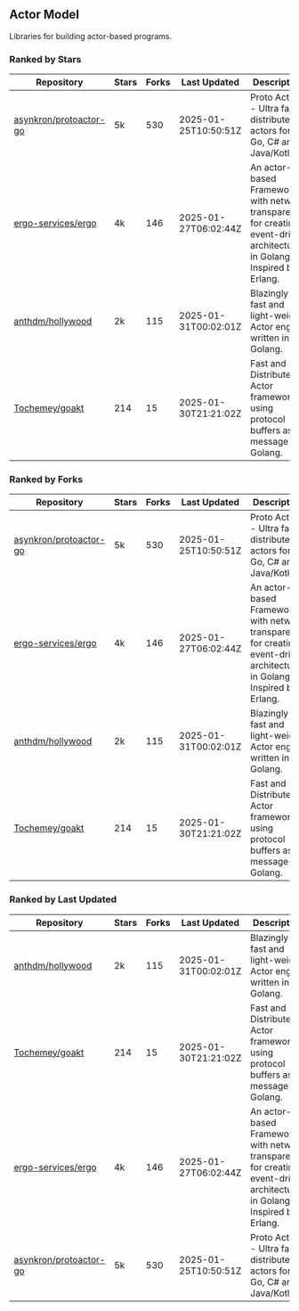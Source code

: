 ## Actor Model

Libraries for building actor-based programs.

### Ranked by Stars

| Repository | Stars | Forks | Last Updated | Description | 
|------------|-------|-------|--------------|-------------|
| [asynkron/protoactor-go](https://github.com/asynkron/protoactor-go) | 5k | 530 | 2025-01-25T10:50:51Z |  Proto Actor - Ultra fast distributed actors for Go, C# and Java/Kotlin. |
| [ergo-services/ergo](https://github.com/ergo-services/ergo) | 4k | 146 | 2025-01-27T06:02:44Z |  An actor-based Framework with network transparency for creating event-driven architecture in Golang. Inspired by Erlang. |
| [anthdm/hollywood](https://github.com/anthdm/hollywood) | 2k | 115 | 2025-01-31T00:02:01Z |  Blazingly fast and light-weight Actor engine written in Golang. |
| [Tochemey/goakt](https://github.com/Tochemey/goakt) | 214 | 15 | 2025-01-30T21:21:02Z |  Fast and Distributed Actor framework using protocol buffers as message for Golang. |

### Ranked by Forks

| Repository | Stars | Forks | Last Updated | Description | 
|------------|-------|-------|--------------|-------------|
| [asynkron/protoactor-go](https://github.com/asynkron/protoactor-go) | 5k | 530 | 2025-01-25T10:50:51Z |  Proto Actor - Ultra fast distributed actors for Go, C# and Java/Kotlin. |
| [ergo-services/ergo](https://github.com/ergo-services/ergo) | 4k | 146 | 2025-01-27T06:02:44Z |  An actor-based Framework with network transparency for creating event-driven architecture in Golang. Inspired by Erlang. |
| [anthdm/hollywood](https://github.com/anthdm/hollywood) | 2k | 115 | 2025-01-31T00:02:01Z |  Blazingly fast and light-weight Actor engine written in Golang. |
| [Tochemey/goakt](https://github.com/Tochemey/goakt) | 214 | 15 | 2025-01-30T21:21:02Z |  Fast and Distributed Actor framework using protocol buffers as message for Golang. |

### Ranked by Last Updated

| Repository | Stars | Forks | Last Updated | Description | 
|------------|-------|-------|--------------|-------------|
| [anthdm/hollywood](https://github.com/anthdm/hollywood) | 2k | 115 | 2025-01-31T00:02:01Z |  Blazingly fast and light-weight Actor engine written in Golang. |
| [Tochemey/goakt](https://github.com/Tochemey/goakt) | 214 | 15 | 2025-01-30T21:21:02Z |  Fast and Distributed Actor framework using protocol buffers as message for Golang. |
| [ergo-services/ergo](https://github.com/ergo-services/ergo) | 4k | 146 | 2025-01-27T06:02:44Z |  An actor-based Framework with network transparency for creating event-driven architecture in Golang. Inspired by Erlang. |
| [asynkron/protoactor-go](https://github.com/asynkron/protoactor-go) | 5k | 530 | 2025-01-25T10:50:51Z |  Proto Actor - Ultra fast distributed actors for Go, C# and Java/Kotlin. |

